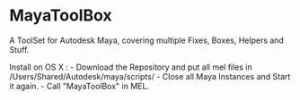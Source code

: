 MayaToolBox
===========

A ToolSet for Autodesk Maya, covering multiple Fixes, Boxes, Helpers and Stuff.

Install on OS X :
    - Download the Repository and put all mel files in /Users/Shared/Autodesk/maya/scripts/
    - Close all Maya Instances and Start it again.
    - Call "MayaToolBox" in MEL.